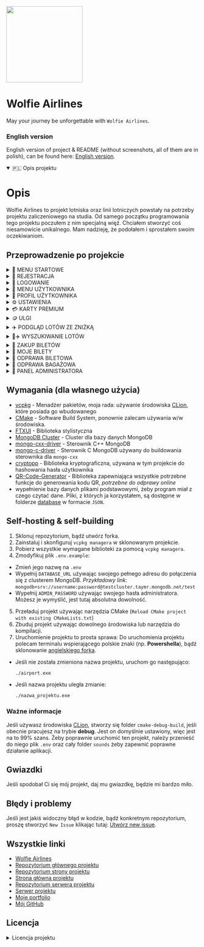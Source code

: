 <div>
  <img
    src="https://i.imgur.com/MLlNSm4.png"
    class="logo-img"
    style="width:200px;heigth:200px"
    />
</div>

# Wolfie Airlines 

May your journey be unforgettable with `Wolfie Airlines`.

### English version
English version of project & README (without screenshots, all of them are in polish), can be found here: [English version](https://github.com/wolfie-airlines/wolfie-airlines/tree/english).

<details open>
  <summary>
    🇵🇱 Opis projektu
  </summary>

# Opis
Wolfie Airlines to projekt lotniska oraz linii lotniczych powstały na potrzeby projektu zaliczeniowego na studia. Od samego początku programowania tego projektu poczułem z nim specjalną więź. Chciałem stworzyć coś niesamowicie unikalnego. Mam nadzieję, że podołałem i sprostałem swoim oczekiwaniom.

## Przeprowadzenie po projekcie

<details>
  <summary>
    🧭 MENU STARTOWE
  </summary>
  
  Użytkownik może korzystać z aplikacji bez konieczności zakładania konta ani logowania się, ale ma oczywiście ograniczone funkcje.
  <img src="https://i.imgur.com/OYHkDLv.png"/>
</details>

<details>
  <summary>
    👤 REJESTRACJA
  </summary>

  Wszystko się gdzieś zaczyna. Zarejestrujmy się więc, żeby korzystać z naszej aplikacji.
  <img src="https://i.imgur.com/yzLoNxv.png"/>
</details>

<details>
  <summary>
    👤 LOGOWANIE
  </summary>

  Po udanej rejestracji, zalogujmy się na nasze konto
  <img src="https://i.imgur.com/dFMuvvN.png"/>
</details>

<details>
  <summary>
    🧭 MENU UŻYTKOWNIKA
  </summary>

  Naszym oczom ukaże się menu użytkownika, które posiada o wiele więcej funkcji niż podstawowe menu startowe.
  <img src="https://i.imgur.com/8V1i80v.png"/>
</details>

<details>
  <summary>
    👤 PROFIL UŻYTKOWNIKA
  </summary>

  Każda szanująca się aplikacja wspierająca zakładanie własnego konta powinna mieć możliwość przejrzenia własnego profilu. W `Wolfie Airlines` traktujemy naszych klientów naprawdę poważnie.
  <img src="https://i.imgur.com/8O1tjna.png"/>

  Profil służy głównie do przeglądania statystyk, takich jak: zweryfikowany zawód, obecna karta premium/obecnie przypisana zniżka, zaoszczędzone pieniądze, data utworzenia konta, domyślna metoda płatności (`można ją zmienić w ustawieniach, o czym jest napisane niżej`), liczba zakupionych biletów, czy ilość wydanych pieniędzy.
</details>

<details>
  <summary>
    ⚙️ USTAWIENIA
  </summary>

  Oprócz możliwości wyświetlenia własnego konta, można je również edytować. Zmiana hasła, adresu e-mail, nazwy użytkownika, itp. są niesamowicie potrzebne dla zadowolenia użytkowników z korzystania z aplikacji.
  <img src="https://i.imgur.com/QgMZW2k.png"/>

  <details>
    <summary>
    👷‍♂️ WERYFIKACJA ZAWODU
    </summary>

  Każdy użytkownik ma możliwość zweryfikować wykonywany zawód, co niesie za sobą korzyści. Obecnie aplikacja wspiera 5 zawodów: `muzyk`, `lekarz`, `matematyk`, `informatyk` i `policjant`, a korzyści z nich to kolejno:
  - `Muzyk` - **darmowy^** przewóz instrumentów muzycznych
  - `Lekarz` - **darmowy^** przewóz asortymentu medycznego (apteczki, zestawy ratunkowe, szczepionki, itd.) oraz asortymentu potrzebnego do wykonywania zawodu (stetoskop, itp.)
  - `Matematyk` - **darmowy^** przewóz kalkulatora oraz liczydła
  - `Informatyk` - **darmowy^** przewóz narzędzi potrzebnych do wykonywania zawodu (laptop, tablet, komputer) oraz **darmowy^** przewóz nielimitowanych ilości urządzeń elektrycznych (na baterie litowe bądź litowo-jonowe)
  - `Policjant` - **darmowy^** przewóz narzędzi potrzebnych do wykonywania zawodu (broń, amunicja) oraz **darmowy^** i `wyłącznie dostępny dla tego zawodu`, przewóz zabronionych przedmiotów takich jak: `Broń paraliżująca`

**^** - `darmowy` oznacza: Dostępny (jeśli zabroniony), nieliczący się do wagi bagażu

  <details>
    <summary>
    🎵 Muzyk
    </summary>

  Weryfikacja zawodu wiąże się z testowaniem słuchu. Odtwarza się krótka część znanego utworu oraz zadaniem użytkownika będzie poprawne zgadnięcie wykonawcy/zespołu, który stworzył dany utwór.

  <img src="https://i.imgur.com/m0AXn5p.png"/>
  </details>

  <details>
    <summary>
    💉 Lekarz
    </summary>

  Weryfikacja zawodu wiąże się z diagnozą choroby. Wyświetlają się objawy, na podstawie których użytkownik musi stwierdzić chorobę.

  <img src="https://i.imgur.com/FUIr22v.png"/>
  </details>

  <details>
    <summary>
    🧮 Matematyk
    </summary>

  Weryfikacja zawodu wiąże się z rozwiązaniem problemu matematycznego. Wyświetla się pytanie, na które użytkownik musi podać poprawną odpowiedź, zgodną z wyświetloną podpowiedzią.

  <img src="https://i.imgur.com/wewXZU7.png"/>
  </details>

  <details>
    <summary>
    💻 Informatyk
    </summary>

  Weryfikacja zawodu wiąże się z rozwiązaniem problemu informatycznego. Wyświetla się losowy problem z losowego języka programowania, a zadaniem użytkownika będzie wskazanie, w której linijce kodu znajduje się błąd.

  <img src="https://i.imgur.com/fipamv7.png"/>
  </details>

  <details>
    <summary>
    🚓 Policjant
    </summary>

  Weryfikacja zawodu wiąże się z podaniem `poprawnego` numeru odznaki

  <img src="https://i.imgur.com/fIDsbXe.png"/>
  </details>
  </details>

  <details>
  <summary>
    💳 ZMIANA DOMYŚLNEJ METODY PŁATNOŚCI
  </summary>

  Aplikacja wspiera obecnie 2 typy płatności: `Kod BLIK` oraz `kartę VISA`.
  <img src="https://i.imgur.com/g9xlIUL.png"/>
</details>
</details>

<details>
  <summary>
    💳 KARTY PREMIUM
  </summary>
    
  Użytkownik w aplikacji ma możliwość zakupienia karty premium, która w późniejszym etapie daje różne benefity.
  Najlepszym benefitem - *najbardziej rozwiniętym* - jest wybór miejsca w samolocie, dostępny jedynie dla `karty złotej oraz platynowej`
  <img src="https://i.imgur.com/fTi2bC1.png"/>

  Żeby zakupić kartę, wystarczy podać jej nazwę, a następnie ją opłacić.

  `Jeśli użytkownik ma zakupioną kartę premium, nie może starać się o zniżkę.`
 </details>

 <details>
  <summary>
    🪙 ULGI
  </summary>
    
  Oprócz wsparcia kart premium, oferujemy również zniżki dla: `weteranów wojennych`, `karty inwalidzkiej`, `emerytów` oraz `studentów`.
  <img src="https://i.imgur.com/ELk14vZ.png"/>


  `Jeśli użytkownik ma przypisaną zniżkę do konta, nie może zakupić już karty premium.`
 </details>

 <details>
  <summary>
    ✈️ PODGLĄD LOTÓW ZE ZNIŻKĄ
  </summary>

  Nieważne czy ze zniżką z ulgi czy z karty premium, każde wyświetlają się tak samo, jedynie wyświetlając inne ceny (zależnie od % zniżki).
  Poniżej znajdziecie wyświetlony ekran lotów ze zniżką dla `weterana wojennego`:
  <img src="https://i.imgur.com/CKRRSdP.png"/>
 </details>

<details>
  <summary>
    🔎✈️ WYSZUKIWANIE LOTÓW
  </summary>

  Wyszukiwanie lotów jest pierwszą i w zasadzie najważniejszą funkcją całej aplikacji, więc też i jedną z najbardziej rozbudowanych pod względem podanych przez użytkownika kryteriów.
  <img src="https://i.imgur.com/tIAQShv.png"/>

  Opcji jest naprawdę wiele, jak widać na załączonym zdjęciu. Przykładowo, wybierzmy opcję wyświetlenia wszystkich lotów.

  <img src="https://i.imgur.com/aaSx7Cd.png"/>

  Wyświetlił nam się cały ekran z możliwością *paginacji* (zmiany stron) pomiędzy wyświetlonymi lotami.
</details>

<details>
  <summary>
    🎫 ZAKUP BILETÓW
  </summary>

  Powiedzmy, że wybraliśmy już lot, który nas interesuje korzystając z wcześniej opisanej opcji. Czas zakupić na niego bilet!
  
  <img src="https://i.imgur.com/s9lZpxS.png"/>

  Skorzystajmy na potrzeby prezentacji z dokładniejszej funkcji (dokładniejszej, ponieważ każdy lot ma swój unikalny `identyfikator`, tak więc, korzystanie z opcji numer *1*, zawsze zwróci nam poprawne połączenie.
  Przykładowo: jeśli korzystając z funkcji numer *2* podamy miasto wylotu i przylotu, aplikacja może zwrócić nam 2 połączenia, ale o innych datach. Zalecane jest więc korzystanie z ID lotu, które można otrzymać korzystając z wyszukiwarki lotów.

  <img src="https://i.imgur.com/2yQfu4L.png"/>

  Potwierdzamy więc, zwrócony przez aplikację, lot i przechodzimy do następnego ekranu.

  <details>
  <summary>
    🎫✈️ WYBÓR MIEJSC W SAMOLOCIE (EXCLUSIVE DLA KARTY ZŁOTEJ I PLATYNOWEJ)
  </summary>

  Jeśli użytkownik posiada, opisaną niżej, `kartę premium`: **złotą lub platynową**, przysługuje mu korzyść wyboru miejsc w samolocie.
  <img src="https://i.imgur.com/nBS3zx0.png"/>

  Żeby wybrać miejsca należy podać kolejno:
  - **liczbę biletów do zakupu** (minimalnie `1`, maksymalnie `4` na jednego użytkownika)
  Zakładając, że chcemy tylko `jeden` bilet będziemy musieli podać:
  - Numer `rzędu`
  - Numer `miejsca`
  Jeśli chcemy parę biletów, aplikacja będzie pytała o wszystkie numery rzędów i miejsc. Należy podążać wtedy za instrukcjami wyświetlonymi w aplikacji.

  <img src="https://i.imgur.com/VFf4Wwl.png"/>

  Wybraliśmy miejsca. Wyświetla się samolot, a sama aplikacja prosi o potwierdzenie wyboru:
  <img src="https://i.imgur.com/Ctt8AZA.png"/>
</details>

  <details>
  <summary>
    🎫✈️ PRZYDZIAŁ MIEJSC (DLA POZOSTAŁYCH UŻYTKOWNIKÓW)
  </summary>

  Przydział miejsc dla użytkowników bez złotej lub platynowej karty premium odbywa się za pomocą zaimplementowanego, na podstawie oficjalnych danych linii lotniczych, `algorytmu`:
  - Jeśli są wolne miejsca w samolocie, przydziela losowo
  - Jeśli jedynymi miejscami w samolocie są miejsca ewakuacyjne, a użytkownik nie ma żadnej z ulg: `weteran wojenny`, `karta inwalidzka`, `emeryt`, zostaje mu przydzielone miejsce ewakuacyjne
  - W przeciwnym wypadku natomiast, jeśli użytkownik posiada w/w ulgi, aplikacja wyświetla zapytanie, czy użytkownik nadal chce zakupić bilet na miejscu ewakuacyjnym
</details>

<details>
  <summary>
    🎫💵 PŁATNOŚĆ ZA BILETY
  </summary>

  Jeśli potwierdziliśmy wybór miejsc w samolocie, bądź został nam on przydzielony odgórnie, należy zapłacić za bilety.
  <img src="https://i.imgur.com/gc1ciPK.png"/>

  Wyświetlony ekran płatności zależy od **domyślnej metody płatności** wybranej przez użytkownika. Podstawowo jest to `BLIK`, co można zmienić w ustawieniach opisanych wyżej.
  Po pomyślnie dokonanej płatności drukuje nam się fakturka z zakupionymi biletami i informacją o możliwości odprawy.

</details>
</details>

<details>
  <summary>
    🎫 MOJE BILETY
  </summary>

  Użytkownik ma oczywiście możliwość zobaczenia zakupionych biletów oraz ich statusów odpraw (bagażowej i biletowej)
  <img src="https://i.imgur.com/SZauO7a.png"/>
</details>

<details>
  <summary>
    🎫 ODPRAWA BILETOWA
  </summary>

  Mamy wyszukany i znaleziony lot, kupiony bilet, zostały odprawy. Pierwszą z nich oczywiście nie musi być odprawa biletowa, ale taką kolejność sugeruje nam aplikacja.
  <img src="https://i.imgur.com/uzN0PPP.png"/>

  Aplikacja wyświetla nam nasze bilety i prosi o wprowadzenie numeru lotu (obecnego na obramowaniu biletu, na załączonym obrazku jest to `#1`. Wprowadzamy oczywiście bez znaku `#`.

  <details>
  <summary>
    🤳 KOD QR
  </summary>

  System odpraw w `Wolfie Airlines` jest mocno nastawiony przyszłościowo, szybko i skutecznie. Albowiem wystarczy jedynie zeskanować kod QR żeby przeprowadzić całą odprawę. Nie trzeba nic wpisywać, nic podawać, ani tym bardziej - dodatkowo dopłacać.
  <img src="https://i.imgur.com/iBFZuPg.png"/>
  </details>

  <details>
  <summary>
    📑 KARTY POKŁADOWE
  </summary>

  Po zeskanowaniu kodu, przeniesie nas do [strony projektu](https://github.com/wolfie-airlines/wolfie-airlines-webpage), która następnie będzie komunikować się z [serwerem](https://github.com/wolfie-airlines/wolfie-airlines-server), aby przeprowadzić naszą odprawę.
  Wystarczy poczekać parę sekund i otrzymamy nasze gotowe karty pokładowe.
  <img src="https://i.imgur.com/pZhsV9W.png"/>

  Teraz, jeśli użytkownik wejdzie w zakładkę `Moje bilety` zobaczy ✅ w kolumnie odprawy biletowej przy odprawionym bilecie.
  </details>
</details>

<details>
  <summary>
    👜 ODPRAWA BAGAŻOWA
  </summary>

  Jesteśmy już odprawieni (a raczej nasz bilet), więc zostało odprawić jeszcze bagaż. Wiadomo, że czasami da się polecieć z samym plecakiem, wtedy taka opcja nie jest wymagana, może widnieć ❌ w zakładce `Moje bilety`, ale lecąc na **2 tygodniowe** wakacje, ciężko zapakować się do plecaka górskiego. Należy też więc odprawić naszą walizkę lub torbę osobno.
  <img src="https://i.imgur.com/kwLC9KK.png"/>

  Początkowo odprawa bagażowa wygląda bardzo podobnie do odprawy biletowej, żeby użytkownik przeszedł przez nią bardziej intuicyjnie. Również należy wybrać lot, na który chcemy odprawić bagaż.

  <details>
  <summary>
    👜 POWITANIE W ODPRAWIE
  </summary>

  Poczuj się z nami swobodnie. W `Wolfie Airlines` możesz mieć pewność, że powitamy Cię zawsze z otwartymi rękami. Przed odprawą bagażową masz również możliwość wyświetlić listę wszystkich dostępnych i zabronionych przedmiotów w transporcie lotniczym.
  Wszystkie informacje zawarte w aplikacji są oparte na prawdziwych danych z tabeli wykazów przedmiotów niebezpiecznych - [tabela 2.3a](https://www.royaljet.pl/uploads/Wykaz_przedmiotow_niebezpiecznych.pdf).
  <img src="https://i.imgur.com/pEMA2Kl.png"/>
  </details>

<details>
  <summary>
    🛄 LISTA WSZYSTKICH PRZEDMIOTÓW
  </summary>

  <img src="https://i.imgur.com/Kw0gghD.png"/>

  Tabela jest bardzo prosta w odczycie i intuicyjna, żeby użytkownik na pewno wiedział, czy może wziąć przedmiot.
  Jeśli chcesz uzyskać szczegółowe informacje na temat jednego przedmiotu (dostępność dla zawodu, uśredniona waga jednego przedmiotu) wystarczy wpisać jego `numer`.
  </details>

  <details>
  <summary>
    👜 ZAWARTOŚĆ BAGAŻU
  </summary>
    
  Jeśli użytkownik nie potrzebuje tabeli wszystkich przedmiotów, przechodzi do następnego ekranu odprawy.
  <img src="https://i.imgur.com/MhT8KcP.png"/>

  Tutaj należy zaznaczyć wszystkie rzeczy, które użytkownik chce ze sobą wziąć. Jak widać, niektóre przedmioty pojawiły się na **czerwono**. Są to przedmioty zabronione. 
Ktoś może zadać sobie pytanie: Czemu w odprawie bagażowej w ogóle uwzględniać przedmioty zabronione? Odpowiedź jest bardzo prosta. Mianowicie, **te przedmioty nie są zabronione dla każdego**, przykładowo, `Broń paraliżująca` jest dostępna i niezabroniona dla osoby, która wykonuje zawód *policjanta*. Oczywiście, dla tej osoby, takowy przedmiot nie wyświetla się na czerwono. Dla zwykłego użytkownika jest to jedynie informacja wizualna, a podczas wyboru tego przedmiotu bez uprawnień, odprawa zakończy się niepowodzeniem.
  </details>

  <details>
  <summary>
    👜 POTWIERDZENIE ZAWARTOŚCI BAGAŻU
  </summary>
    
  Jeśli użytkownik wybrał przedmioty, aplikacja wyświetla listę rzeczy, które zaznaczył, żeby mógł sobie na spokojnie jeszcze raz sprawdzić, czy czegoś nie zapomniał.
  <img src="https://i.imgur.com/jJ3O7i4.png"/>
 </details>

  <details>
  <summary>
    👜 PODANIE ILOŚCI
  </summary>
    
  Po potwierdzeniu zgodności zawartości bagażu, wyświetla się następny ekran odprawy, proszący o wprowadzenie ilości przedmiotów, które chcemy zabrać.
  <img src="https://i.imgur.com/tJw6fll.png"/>

  `Waga przedmiotów naliczana jest automatycznie`. Każdy przedmiot ma swoją odgórnie określoną wagę, żeby odprawy bagażowe odbywały się sprawniej.
  
  Jak widać na załączonym zdjęciu, bagaż do **20kg** włącznie, jest bagażem odprawianym od razu, za darmo, bez konieczności żadnej dopłaty.
  Jeśli użytkownik przekroczy limit wagowy **20kg**, ale nie przekroczy **32kg**, naliczana jest nadpłata za nadbagaż, ~~według oficjalnych danych [Ryanair](https://www.ryanair.com/pl/pl), to jest: `2 euro za każdy przekroczony kilogram`.~~
  ^ Projekt został zaktualizowany pod poprawne dane, w których [opłata](https://www.ryanair.com/pl/pl/Przydatne-informacje/centrum-pomocy/oplaty) za nadbagaż wynosi `10€ za kilogram`. Zrzut ekranu z płacenia za nadbagaż nie uległ zmianie i pozostał stary.
  Nadpłata jest obliczana w złotówkach, po kursie ustalonym z góry (nie jest on aktualizowany, jest to stałe `4.3zł`)
 </details>

  <details>
  <summary>
    💵👜 OPŁATA ZA NADBAGAŻ
  </summary>
    
  W momencie kiedy użytkownik przekroczył wyżej wspomniany limit wagowy, ale zmieścił się w maksymalnym limicie, została naliczona dopłata za nadbagaż.
  <img src="https://i.imgur.com/i3jVhAW.png"/>

  Standardowo jak we wszystkich płatnościach w aplikacji, wyświetla się ekran z prośbą o uiszczenie opłaty, po której, jeśli została przeprowadzona pomyślnie, bagaż zostaje automatycznie odprawiony.
 </details>
  </details>

  <details>
  <summary>
    🤵 PANEL ADMINISTRATORA
  </summary>
    
  Aplikacja oferuje również panel administratora, dla osób posiadających przepustkę wyższego stopnia do siedziby biura `Wolfie Airlines` (hasło administratora)
  <img src="https://i.imgur.com/JaOGxuj.png"/>

  Jeśli użytkownik nie był wcześniej zalogowany jako administrator, aplikacja poprosi go o wprowadzenie hasła, natomiast jeśli był, od razu przejdzie do panelu.

  <details>
  <summary>
    ⚙️ FUNKCJE PANELU
  </summary>
    
  Panel administratora wspiera następujące funkcje:
  <img src="https://i.imgur.com/JaOGxuj.png"/>

  - `LOTY` - dodawanie nowych lotów
  - `PYTANIA WERYFIKACYJNE` - dodawanie nowych pytań weryfikacyjnych (do weryfikacji zawodów)
  - `ZARZĄDZANIE UŻYTKOWNIKAMI` - zmiana nazwy użytkownika, e-mailu, wydanych pieniędzy, daty założenia konta, liczby zakupionych biletów, itd.
  - `DODAWANIE NOWYCH PRZEDMIOTÓW` - nowe przedmioty do tabeli przedmiotów w odprawie bagażowej
 </details>

 </details>

## Wymagania (dla własnego użycia)
- [vcpkg](https://vcpkg.io/en/) - Menadżer pakietów, moja rada: używanie środowiska [CLion](https://www.jetbrains.com/clion/), które posiada go wbudowanego
- [CMake](https://cmake.org/) - Software Build System, ponownie zalecam używania w/w środowiska.
- [FTXUI](https://github.com/ArthurSonzogni/FTXUI) - Biblioteka stylistyczna
- [MongoDB Cluster](https://www.mongodb.com/resources/products/fundamentals/clusters) - Cluster dla bazy danych MongoDB
- [mongo-cxx-driver](https://github.com/mongodb/mongo-cxx-driver) - Sterownik C++ MongoDB
- [mongo-c-driver](https://github.com/mongodb/mongo-c-driver) - Sterownik C MongoDB używany do buildowania sterownika dla `mongo-cxx`
- [cryptopp](https://cryptopp.com/) - Biblioteka kryptograficzna, używana w tym projekcie do hashowania hasła użytkownika
- [QR-Code-Generator](https://github.com/nayuki/QR-Code-generator) - Biblioteka zapewniająca wszystkie potrzebne funkcje do generowania kodu QR, *potrzebne do odprawy online*
- wypełnienie bazy danych plikami podstawowymi, żeby program miał z czego czytać dane. Pliki, z których ja korzystałem, są dostępne w folderze [database](https://github.com/wolfie-airlines/wolfie-airlines/tree/main/database/json) w formacie `JSON`.

## Self-hosting & self-building
1. Sklonuj repozytorium, bądź utwórz forka.
2. Zainstaluj i skonfiguruj `vcpkg managera` w sklonowanym projekcie.
3. Pobierz wszystkie wymagane biblioteki za pomocą `vcpkg managera`.
4. Zmodyfikuj plik `.env.example`:
  - Zmień jego nazwę na `.env`
  - Wypełnij `DATABASE_URL` używając swojego pełnego adresu do połączenia się z clusterem MongoDB. *Przykładowy link*: `mongodb+srv://username:password@testcluster.taymr.mongodb.net/test`
  - Wypełnij `ADMIN_PASSWORD` używając swojego hasła administratora. Możesz je wymyślić, jest tutaj absolutna dowolność.
5. Przeładuj projekt używając narzędzia CMake (`Reload CMake project with existing CMakeLists.txt`)
6. Zbuduj projekt używając dowolnego środowiska lub narzędzia do kompilacji.
7. Uruchomienie projektu to prosta sprawa:
  Do uruchomienia projektu polecam terminalu wspierającego polskie znaki (np. **Powershella**), bądź sklonowanie [angielskiego forka](https://github.com/wolfie-airlines/wolfie-airlines/tree/english).
  - Jeśli nie została zmieniona nazwa projektu, uruchom go następująco:
    ```bash
    ./airport.exe
    ```
  - Jeśli nazwa projektu uległa zmianie:
    ```bash
    ./nazwa_projektu.exe
    ```
### Ważne informacje
Jeśli używasz środowiska [CLion](https://www.jetbrains.com/clion/), stworzy się folder `cmake-debug-build`, jeśli obecnie pracujesz na trybie **debug**. Jest on domyślnie ustawiony, więc jest na to 99% szans.
Żeby poprawnie uruchomić ten projekt, należy przenieść do niego plik `.env` oraz cały folder `sounds` żeby zapewnić poprawne działanie aplikacji.

## Gwiazdki
Jeśli spodobał Ci się mój projekt, daj mu gwiazdkę, będzie mi bardzo miło.

## Błędy i problemy
Jeśli jest jakiś widoczny błąd w kodzie, bądź konkretnym repozytorium, proszę stworzyć `New Issue` klikając tutaj: [Utwórz new issue](https://github.com/wolfie-airlines/wolfie-airlines/issues).

## Wszystkie linki
- [Wolfie Airlines](https://github.com/wolfie-airlines)
- [Repozytorium głównego projektu](https://github.com/wolfie-airlines/wolfie-airlines)
- [Repozytorium strony projektu](https://github.com/wolfie-airlines/wolfie-airlines-webpage)
- [Strona główna projektu](https://wolfie-airlines-webpage.vercel.app/)
- [Repozytorium serwera projektu](https://github.com/wolfie-airlines/wolfie-airlines-server)
- [Serwer projektu](https://wolfie-airlines-server.vercel.app/)
- [Moje portfolio](https://szymon-wilczek.pl)
- [Mój GitHub](https://github.com/szymonwilczek)

## Licencja
<details>
  <summary>
    Licencja projektu
  </summary>

`WOLFIE Szymon Wilczek`
Wszelkie prawa zastrzeżone

### Definicje:

1. **"Projekt"** oznacza oprogramowanie i wszelkie związane z nim materiały znajdujące się w **organizacji** GitHub pod nazwą "Wolfie Airlines" - [Organizacja](https://github.com/wolfie-airlines/).

2. **"Autor"** oznacza WOLFIE Szymon Wilczek - [szymonwilczek](https://github.com/szymonwilczek).

### Warunki licencji:

1. **Prawa autorskie:** 
    a. Autor zastrzega sobie wszystkie prawa autorskie do fundamentalnych funkcji zawartych w Projekcie.
    b. Użytkownik otrzymuje licencję na korzystanie z fundamentalnych funkcji Projektu na zasadach określonych poniżej.

2. **Uprawnienia użytkownika:**
    a. Użytkownik może kopiować, modyfikować i rozpowszechniać Projekt lub jego fragmenty.
    b. Każde kopiowanie lub modyfikacja Projektu musi zawierać w uznaniu dodanie Autora, tj. "WOLFIE Szymon Wilczek", wraz z linkiem do oryginalnego repozytorium na GitHubie.
    c. Rozpowszechnianie Projektu lub jego fragmentów jest dozwolone wyłącznie z wyraźną kredytacją Autora w opisie.

3. **Zakazane działania:**
    a. Kopiowanie lub wykorzystywanie Projektu lub jego fragmentów bez dodania Autora w uznaniu.
    b. Usuwanie lub modyfikowanie istniejących informacji o prawach autorskich lub kredytacji Autora.

4. **Brak gwarancji:**
    Projekt jest udostępniany "tak jak jest", bez jakiejkolwiek gwarancji. Autor nie ponosi odpowiedzialności za ewentualne szkody wynikłe z korzystania z Projektu.

5. **Zgoda:**
    Korzystając z Projektu, Użytkownik akceptuje warunki niniejszej licencji.

### Zakończenie licencji:

1. Licencja ta obowiązuje od 2024 roku, chyba że zostanie wcześniej odwołana przez Autora.
2. Po zakończeniu obowiązywania licencji, Użytkownik jest zobowiązany do przestrzegania zasad dotyczących praw autorskich i kredytacji Autora.

Dane kontaktowe:

WOLFIE Szymon Wilczek  
szymonwilczek@icloud.com
szymonwilczek@outlook.com
</details>

</details>
